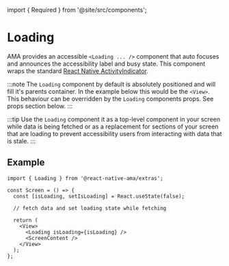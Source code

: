 import { Required } from '@site/src/components';

# Loading

AMA provides an accessible `<Loading ... />` component that auto focuses and announces the accessibility label and busy state. This component wraps the standard [React Native ActivityIndicator](https://reactnative.dev/docs/activityindicator).

:::note
The `Loading` component by default is absolutely positioned and will fill it's parents container. In the example below this would be the `<View>`. This behaviour can be overridden by the `Loading` components props. See props section below.
:::

:::tip
Use the `Loading` component it as a top-level component in your screen while data is being fetched or as a replacement for sections of your screen that are loading to prevent accessibility users from interacting with data that is stale.
:::

## Example

```tsx {2-15,22-23}
import { Loading } from '@react-native-ama/extras';

const Screen = () => {
  const [isLoading, setIsLoading] = React.useState(false);

  // fetch data and set loading state while fetching

  return (
    <View>
      <Loading isLoading={isLoading} />
      <ScreenContent />
    </View>
  );
};
```
